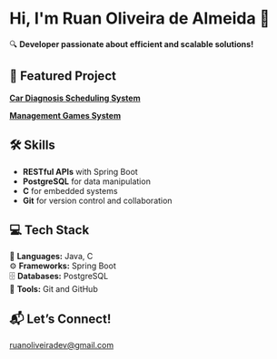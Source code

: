 # Hi, I'm Ruan Oliveira de Almeida 👋

🔍 **Developer passionate about efficient and scalable solutions!**

## 🚀 Featured Project

**[Car Diagnosis Scheduling System](https://github.com/RuanDEV0/car-diagnosis-scheduling-system)**

**[Management Games System](https://github.com/RuanDEV0/games-list)**

## 🛠️ Skills

- **RESTful APIs** with Spring Boot
- **PostgreSQL** for data manipulation
- **C** for embedded systems
- **Git** for version control and collaboration

## 💻 Tech Stack

🌟 **Languages:** Java, C  
⚙️ **Frameworks:** Spring Boot  
🗄️ **Databases:** PostgreSQL  
🔧 **Tools:** Git and GitHub

## 📬 Let’s Connect!

[ruanoliveiradev@gmail.com](mailto:ruanoliveiradev@gmail.com)
